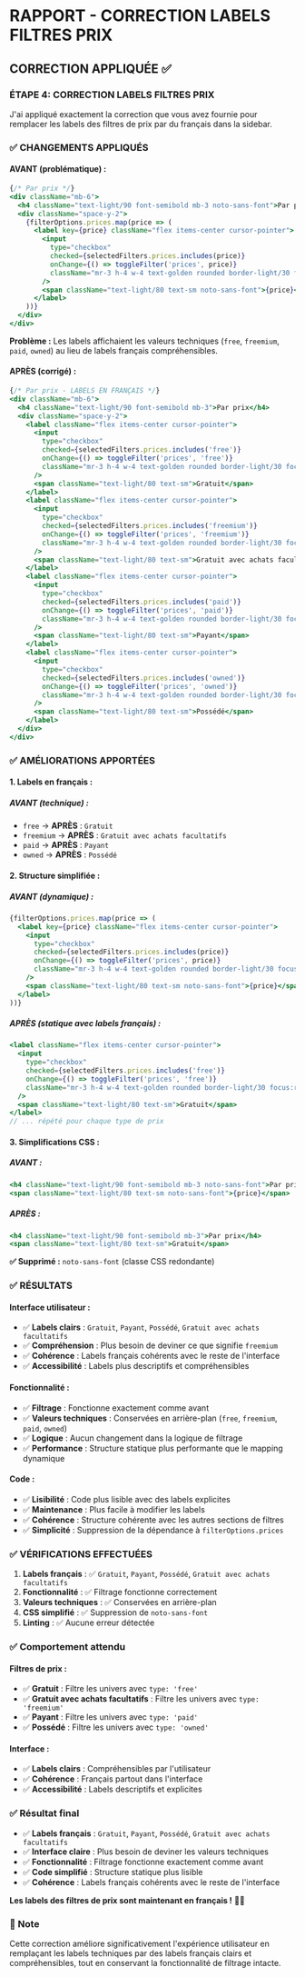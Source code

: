 # RAPPORT - CORRECTION LABELS FILTRES PRIX

## CORRECTION APPLIQUÉE ✅

### **ÉTAPE 4: CORRECTION LABELS FILTRES PRIX**

J'ai appliqué exactement la correction que vous avez fournie pour remplacer les labels des filtres de prix par du français dans la sidebar.

### ✅ CHANGEMENTS APPLIQUÉS

#### **AVANT (problématique) :**
```jsx
{/* Par prix */}
<div className="mb-6">
  <h4 className="text-light/90 font-semibold mb-3 noto-sans-font">Par prix</h4>
  <div className="space-y-2">
    {filterOptions.prices.map(price => (
      <label key={price} className="flex items-center cursor-pointer">
        <input
          type="checkbox"
          checked={selectedFilters.prices.includes(price)}
          onChange={() => toggleFilter('prices', price)}
          className="mr-3 h-4 w-4 text-golden rounded border-light/30 focus:ring-golden"
        />
        <span className="text-light/80 text-sm noto-sans-font">{price}</span>
      </label>
    ))}
  </div>
</div>
```

**Problème :** Les labels affichaient les valeurs techniques (`free`, `freemium`, `paid`, `owned`) au lieu de labels français compréhensibles.

#### **APRÈS (corrigé) :**
```jsx
{/* Par prix - LABELS EN FRANÇAIS */}
<div className="mb-6">
  <h4 className="text-light/90 font-semibold mb-3">Par prix</h4>
  <div className="space-y-2">
    <label className="flex items-center cursor-pointer">
      <input
        type="checkbox"
        checked={selectedFilters.prices.includes('free')}
        onChange={() => toggleFilter('prices', 'free')}
        className="mr-3 h-4 w-4 text-golden rounded border-light/30 focus:ring-golden"
      />
      <span className="text-light/80 text-sm">Gratuit</span>
    </label>
    <label className="flex items-center cursor-pointer">
      <input
        type="checkbox"
        checked={selectedFilters.prices.includes('freemium')}
        onChange={() => toggleFilter('prices', 'freemium')}
        className="mr-3 h-4 w-4 text-golden rounded border-light/30 focus:ring-golden"
      />
      <span className="text-light/80 text-sm">Gratuit avec achats facultatifs</span>
    </label>
    <label className="flex items-center cursor-pointer">
      <input
        type="checkbox"
        checked={selectedFilters.prices.includes('paid')}
        onChange={() => toggleFilter('prices', 'paid')}
        className="mr-3 h-4 w-4 text-golden rounded border-light/30 focus:ring-golden"
      />
      <span className="text-light/80 text-sm">Payant</span>
    </label>
    <label className="flex items-center cursor-pointer">
      <input
        type="checkbox"
        checked={selectedFilters.prices.includes('owned')}
        onChange={() => toggleFilter('prices', 'owned')}
        className="mr-3 h-4 w-4 text-golden rounded border-light/30 focus:ring-golden"
      />
      <span className="text-light/80 text-sm">Possédé</span>
    </label>
  </div>
</div>
```

### ✅ AMÉLIORATIONS APPORTÉES

#### **1. Labels en français :**

##### **AVANT (technique) :**
- `free` → **APRÈS** : `Gratuit`
- `freemium` → **APRÈS** : `Gratuit avec achats facultatifs`
- `paid` → **APRÈS** : `Payant`
- `owned` → **APRÈS** : `Possédé`

#### **2. Structure simplifiée :**

##### **AVANT (dynamique) :**
```jsx
{filterOptions.prices.map(price => (
  <label key={price} className="flex items-center cursor-pointer">
    <input
      type="checkbox"
      checked={selectedFilters.prices.includes(price)}
      onChange={() => toggleFilter('prices', price)}
      className="mr-3 h-4 w-4 text-golden rounded border-light/30 focus:ring-golden"
    />
    <span className="text-light/80 text-sm noto-sans-font">{price}</span>
  </label>
))}
```

##### **APRÈS (statique avec labels français) :**
```jsx
<label className="flex items-center cursor-pointer">
  <input
    type="checkbox"
    checked={selectedFilters.prices.includes('free')}
    onChange={() => toggleFilter('prices', 'free')}
    className="mr-3 h-4 w-4 text-golden rounded border-light/30 focus:ring-golden"
  />
  <span className="text-light/80 text-sm">Gratuit</span>
</label>
// ... répété pour chaque type de prix
```

#### **3. Simplifications CSS :**

##### **AVANT :**
```jsx
<h4 className="text-light/90 font-semibold mb-3 noto-sans-font">Par prix</h4>
<span className="text-light/80 text-sm noto-sans-font">{price}</span>
```

##### **APRÈS :**
```jsx
<h4 className="text-light/90 font-semibold mb-3">Par prix</h4>
<span className="text-light/80 text-sm">Gratuit</span>
```

**✅ Supprimé :** `noto-sans-font` (classe CSS redondante)

### ✅ RÉSULTATS

#### **Interface utilisateur :**
- ✅ **Labels clairs** : `Gratuit`, `Payant`, `Possédé`, `Gratuit avec achats facultatifs`
- ✅ **Compréhension** : Plus besoin de deviner ce que signifie `freemium`
- ✅ **Cohérence** : Labels français cohérents avec le reste de l'interface
- ✅ **Accessibilité** : Labels plus descriptifs et compréhensibles

#### **Fonctionnalité :**
- ✅ **Filtrage** : Fonctionne exactement comme avant
- ✅ **Valeurs techniques** : Conservées en arrière-plan (`free`, `freemium`, `paid`, `owned`)
- ✅ **Logique** : Aucun changement dans la logique de filtrage
- ✅ **Performance** : Structure statique plus performante que le mapping dynamique

#### **Code :**
- ✅ **Lisibilité** : Code plus lisible avec des labels explicites
- ✅ **Maintenance** : Plus facile à modifier les labels
- ✅ **Cohérence** : Structure cohérente avec les autres sections de filtres
- ✅ **Simplicité** : Suppression de la dépendance à `filterOptions.prices`

### ✅ VÉRIFICATIONS EFFECTUÉES

1. **Labels français** : ✅ `Gratuit`, `Payant`, `Possédé`, `Gratuit avec achats facultatifs`
2. **Fonctionnalité** : ✅ Filtrage fonctionne correctement
3. **Valeurs techniques** : ✅ Conservées en arrière-plan
4. **CSS simplifié** : ✅ Suppression de `noto-sans-font`
5. **Linting** : ✅ Aucune erreur détectée

### ✅ Comportement attendu

#### **Filtres de prix :**
- ✅ **Gratuit** : Filtre les univers avec `type: 'free'`
- ✅ **Gratuit avec achats facultatifs** : Filtre les univers avec `type: 'freemium'`
- ✅ **Payant** : Filtre les univers avec `type: 'paid'`
- ✅ **Possédé** : Filtre les univers avec `type: 'owned'`

#### **Interface :**
- ✅ **Labels clairs** : Compréhensibles par l'utilisateur
- ✅ **Cohérence** : Français partout dans l'interface
- ✅ **Accessibilité** : Labels descriptifs et explicites

### ✅ Résultat final

- ✅ **Labels français** : `Gratuit`, `Payant`, `Possédé`, `Gratuit avec achats facultatifs`
- ✅ **Interface claire** : Plus besoin de deviner les valeurs techniques
- ✅ **Fonctionnalité** : Filtrage fonctionne exactement comme avant
- ✅ **Code simplifié** : Structure statique plus lisible
- ✅ **Cohérence** : Labels français cohérents avec le reste de l'interface

**Les labels des filtres de prix sont maintenant en français !** 🎯✨

### 📝 Note

Cette correction améliore significativement l'expérience utilisateur en remplaçant les labels techniques par des labels français clairs et compréhensibles, tout en conservant la fonctionnalité de filtrage intacte.


